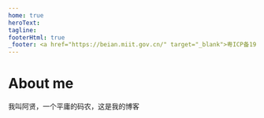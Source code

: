 ```yaml
---
home: true
heroText: 
tagline: 
footerHtml: true
_footer: <a href="https://beian.miit.gov.cn/" target="_blank">粤ICP备19020295号</a>
---
```

# About me
我叫阿贤，一个平庸的码农，这是我的博客